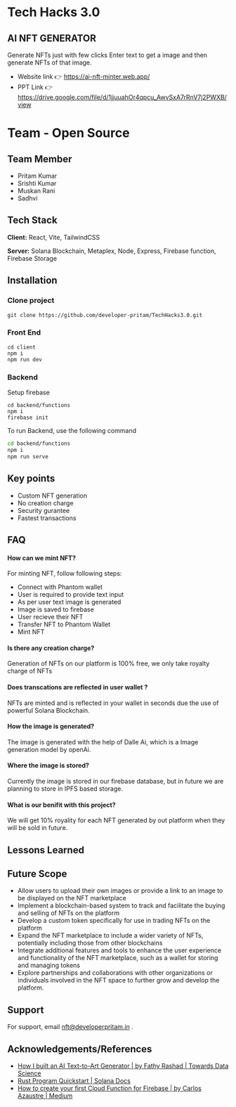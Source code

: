 
# Tech Hacks 3.0 

## AI NFT GENERATOR
Generate NFTs just with few clicks
Enter text to get a image and then generate NFTs
of that image.

- Website link 👉 https://ai-nft-minter.web.app/
- PPT Link 👉 https://drive.google.com/file/d/1jjuuahOr4qpcu_AwvSxA7rRnV7j2PWXB/view

# Team - Open Source
## Team Member
- Pritam Kumar
- Srishti Kumar
- Muskan Rani
- Sadhvi
## Tech Stack

**Client:** React, Vite, TailwindCSS

**Server:** Solana Blockchain, Metaplex, Node, Express, Firebase function, Firebase Storage


## Installation

### Clone project 
```
git clone https://github.com/developer-pritam/TechHacks3.0.git
```

### Front End

```
cd client
npm i
npm run dev
```


### Backend 

Setup firebase 
```
cd backend/functions
npm i
firebase init
```

To run Backend, use the following command

```bash
cd backend/functions
npm i
npm run serve
```


## Key points
- Custom NFT generation
- No creation charge
- Security gurantee
- Fastest transactions


## FAQ

#### How can we mint NFT?
For minting NFT, follow following steps:
- Connect with Phantom wallet 
- User is required to provide text input 
- As per user text image is generated
- Image is saved to firebase 
- User recieve their NFT
- Transfer NFT to Phantom Wallet 
- Mint NFT

#### Is there any creation charge?
Generation of NFTs on our platform is 100% free, we only take royalty charge of NFTs

#### Does transcations are reflected in user wallet ?
NFTs are minted and is reflected in your wallet in seconds due the use of powerful Solana Blockchain. 
#### How the image is generated?

The image is generated with the help of Dalle Ai, which is a Image generation model by openAi.

#### Where the image is stored?

Currently the image is stored in our firebase database, but in future we are planning to store in IPFS based storage.
#### What is our benifit with this project?
We will get 10% royality for each NFT generated by out platform when they will be sold in future. 


## Lessons Learned
 


## Future Scope
- Allow users to upload their own images or provide a link to an image to be displayed on the NFT marketplace
- Implement a blockchain-based system to track and facilitate the buying and selling of NFTs on the platform
- Develop a custom token specifically for use in trading NFTs on the platform
- Expand the NFT marketplace to include a wider variety of NFTs, potentially including those from other blockchains
- Integrate additional features and tools to enhance the user experience and functionality of the NFT marketplace, such as a wallet for storing and managing tokens
- Explore partnerships and collaborations with other organizations or individuals involved in the NFT space to further grow and develop the platform.



## Support

For support, email nft@developerpritam.in .


## Acknowledgements/References

 - [How I built an AI Text-to-Art Generator | by Fathy Rashad | Towards Data Science](https://towardsdatascience.com/how-i-built-an-ai-text-to-art-generator-a0c0f6d6f59f)
 - [Rust Program Quickstart | Solana Docs](https://docs.solana.com/getstarted/rust)
 - [How to create your first Cloud Function for Firebase | by Carlos Azaustre | Medium](https://medium.com/@carlosazaustre/how-to-create-your-first-cloud-function-for-firebase-17711831a67c)



